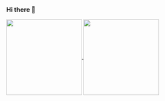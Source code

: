 ### Hi there 👋

<a href="https://github.com/anuraghazra/github-readme-stats">
  <img height=200 align="center" src="https://github-readme-stats-russssls-projects.vercel.app/api?username=russssl&show_icons=true&theme=transparent&border_radius=6" />
</a>
<a href="https://github.com/anuraghazra/convoychat">
  <img height=200 align="center" src="https://github-readme-stats-russssls-projects.vercel.app/api/top-langs?username=russssl&layout=compact&theme=transparent&border_radius=6&size_weight=0&count_weight=1" />
</a>
